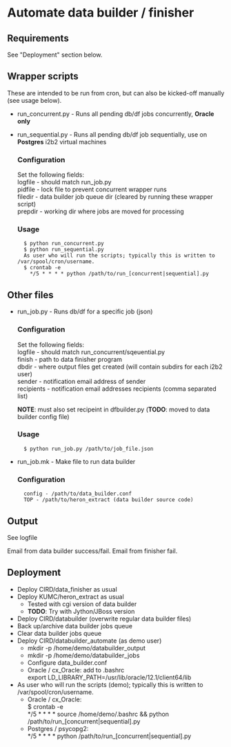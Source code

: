 # Automate data builder / finisher

## Requirements

See "Deployment" section below.

## Wrapper scripts

These are intended to be run from cron, but can also be kicked-off manually (see usage below).

* run_concurrent.py - Runs all pending db/df jobs concurrently, **Oracle only**
* run_sequential.py - Runs all pending db/df job sequentially, use on **Postgres** i2b2 virtual machines

    ### Configuration
    Set the following fields:  
        logfile - should match run_job.py  
        pidfile - lock file to prevent concurrent wrapper runs  
        filedir - data builder job queue dir (cleared by running these wrapper script)  
        prepdir - working dir where jobs are moved for processing  

    ### Usage  
        $ python run_concurrent.py  
        $ python run_sequential.py  
        As user who will run the scripts; typically this is written to /var/spool/cron/username.  
        $ crontab -e  
          */5 * * * * python /path/to/run_[concurrent|sequential].py  

## Other files

* run_job.py - Runs db/df for a specific job (json)

    ### Configuration

    Set the following fields:  
        logfile - should match run_concurrent/sqeuential.py  
         finish - path to data finisher program  
          dbdir - where output files get created (will contain subdirs for each i2b2 user)  
         sender - notification email address of sender  
     recipients - notification email addresses recipients (comma separated list)  

    **NOTE**: must also set recipeint in dfbuilder.py (**TODO**: moved to data builder config file)

    ### Usage  
        $ python run_job.py /path/to/job_file.json
        

* run_job.mk - Make file to run data builder

    ### Configuration  
        config - /path/to/data_builder.conf  
        TOP - /path/to/heron_extract (data builder source code)  

## Output

See logfile

Email from data builder success/fail. Email from finisher fail.

## Deployment 

* Deploy CIRD/data_finisher as usual
* Deploy KUMC/heron_extract as usual
  * Tested with cgi version of data builder
  * **TODO**: Try with Jython/JBoss version
* Deploy CIRD/databuilder (overwrite regular data builder files)
* Back up/archive data builder jobs queue
* Clear data builder jobs queue
* Deploy CIRD/databuilder_automate (as demo user)
  * mkdir -p /home/demo/databuilder_output
  * mkdir -p /home/demo/databuilder_jobs
  * Configure data_builder.conf
  * Oracle / cx_Oracle: add to .bashrc  
    export LD_LIBRARY_PATH=/usr/lib/oracle/12.1/client64/lib
* As user who will run the scripts (demo); typically this is written to /var/spool/cron/username.  
  * Oracle / cx_Oracle:  
  $ crontab -e  
  */5 * * * * source /home/demo/.bashrc && python /path/to/run_[concurrent|sequential].py  
  * Postgres / psycopg2:  
  */5 * * * * python /path/to/run_[concurrent|sequential].py  

